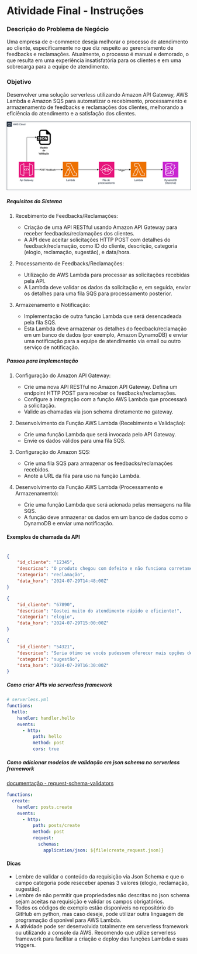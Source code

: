 # Atividade Final - Instruções


### Descrição do Problema de Negócio
Uma empresa de e-commerce deseja melhorar o processo de atendimento ao cliente, especificamente no que diz respeito ao gerenciamento de feedbacks e reclamações. Atualmente, o processo é manual e demorado, o que resulta em uma experiência insatisfatória para os clientes e em uma sobrecarga para a equipe de atendimento.


### Objetivo
Desenvolver uma solução serverless utilizando Amazon API Gateway, AWS Lambda e Amazon SQS para automatizar o recebimento, processamento e armazenamento de feedbacks e reclamações dos clientes, melhorando a eficiência do atendimento e a satisfação dos clientes.

![](img/Atividade-final-autoglass.drawio.png)

##### Requisitos do Sistema

1. Recebimento de Feedbacks/Reclamações:

   - Criação de uma API RESTful usando Amazon API Gateway para receber feedbacks/reclamações dos clientes.
   - A API deve aceitar solicitações HTTP POST com detalhes do feedback/reclamação, como ID do cliente, descrição, categoria (elogio, reclamação, sugestão), e data/hora.

2. Processamento de Feedbacks/Reclamações:

   - Utilização de AWS Lambda para processar as solicitações recebidas pela API.
   - A Lambda deve validar os dados da solicitação e, em seguida, enviar os detalhes para uma fila SQS para processamento posterior.

3. Armazenamento e Notificação:

   - Implementação de outra função Lambda que será desencadeada pela fila SQS.
   - Esta Lambda deve armazenar os detalhes do feedback/reclamação em um banco de dados (por exemplo, Amazon DynamoDB) e enviar uma notificação para a equipe de atendimento via email ou outro serviço de notificação.


##### Passos para Implementação

1. Configuração do Amazon API Gateway:

   - Crie uma nova API RESTful no Amazon API Gateway.
   Defina um endpoint HTTP POST para receber os feedbacks/reclamações.
   - Configure a integração com a função AWS Lambda que processará a solicitação.
   - Valide as chamadas via json schema diretamente no gateway.

2. Desenvolvimento da Função AWS Lambda (Recebimento e Validação):

   - Crie uma função Lambda que será invocada pelo API Gateway.
   - Envie os dados válidos para uma fila SQS.

3. Configuração do Amazon SQS:

   - Crie uma fila SQS para armazenar os feedbacks/reclamações recebidos.
   - Anote a URL da fila para uso na função Lambda.
  
4. Desenvolvimento da Função AWS Lambda (Processamento e Armazenamento):

   - Crie uma função Lambda que será acionada pelas mensagens na fila SQS.
   - A função deve armazenar os dados em um banco de dados como o DynamoDB e enviar uma notificação.


#### Exemplos de chamada da API

```json

{
    "id_cliente": "12345",
    "descricao": "O produto chegou com defeito e não funciona corretamente.",
    "categoria": "reclamação",
    "data_hora": "2024-07-29T14:48:00Z"
}
``` 
```json
{
    "id_cliente": "67890",
    "descricao": "Gostei muito do atendimento rápido e eficiente!",
    "categoria": "elogio",
    "data_hora": "2024-07-29T15:00:00Z"
}
```

```json
{
    "id_cliente": "54321",
    "descricao": "Seria ótimo se vocês pudessem oferecer mais opções de cores para este produto.",
    "categoria": "sugestão",
    "data_hora": "2024-07-29T16:30:00Z"
}
```

##### Como criar APIs via serverless framework

```yaml
# serverless.yml
functions:
  hello:
    handler: handler.hello
    events:
      - http:
          path: hello
          method: post
          cors: true
```


##### Como adicionar modelos de validação em json schema no serverless framework

[documentação - request-schema-validators](https://www.serverless.com/framework/docs/providers/aws/events/apigateway#request-schema-validators)

```yaml
functions:
  create:
    handler: posts.create
    events:
      - http:
          path: posts/create
          method: post
          request:
            schemas:
              application/json: ${file(create_request.json)}
```

#### Dicas

- Lembre de validar o conteúdo da requisição via Json Schema e que o campo categoria pode reseceber apenas 3 valores (elogio, reclamação, sugestão).
- Lembre de não permitir que propriedades não descritas no json schema sejam aceitas na requisição e validar os campos obrigatórios.
- Todos os códigos de exemplo estão disponíveis no repositório do GitHub em python, mas caso deseje, pode utilizar outra linguagem de programação disponivel para AWS Lambda.
- A atividade pode ser desenvolvida totalmente em serverless framework ou utilizando a console da AWS. Recomendo que utilize serverless framework para facilitar a criação e deploy das funções Lambda e suas triggers.